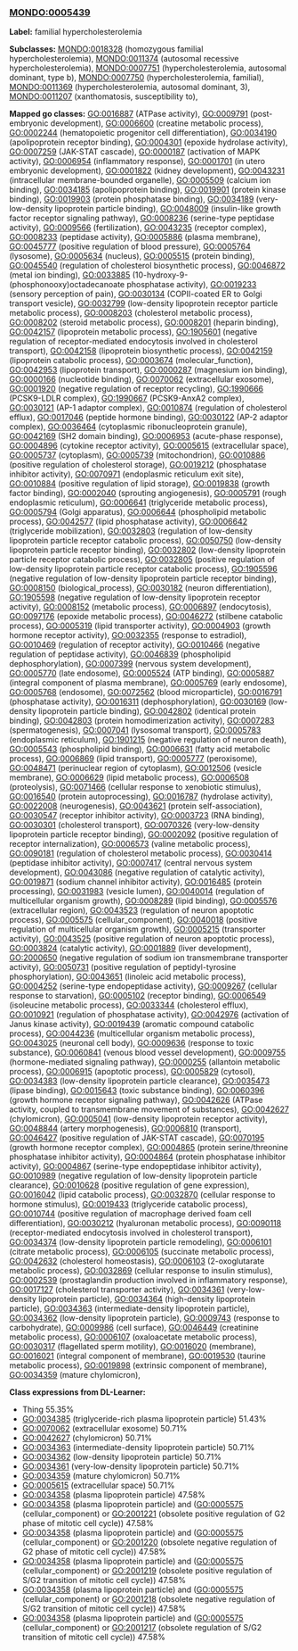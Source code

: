 
### [MONDO:0005439](http://purl.obolibrary.org/obo/MONDO_0005439)
**Label:** familial hypercholesterolemia

**Subclasses:** [MONDO:0018328](http://purl.obolibrary.org/obo/MONDO_0018328) (homozygous familial hypercholesterolemia), [MONDO:0011374](http://purl.obolibrary.org/obo/MONDO_0011374) (autosomal recessive hypercholesterolemia), [MONDO:0007751](http://purl.obolibrary.org/obo/MONDO_0007751) (hypercholesterolemia, autosomal dominant, type b), [MONDO:0007750](http://purl.obolibrary.org/obo/MONDO_0007750) (hypercholesterolemia, familial), [MONDO:0011369](http://purl.obolibrary.org/obo/MONDO_0011369) (hypercholesterolemia, autosomal dominant, 3), [MONDO:0011207](http://purl.obolibrary.org/obo/MONDO_0011207) (xanthomatosis, susceptibility to), 

**Mapped go classes:** [GO:0016887](http://purl.obolibrary.org/obo/GO_0016887) (ATPase activity), [GO:0009791](http://purl.obolibrary.org/obo/GO_0009791) (post-embryonic development), [GO:0006600](http://purl.obolibrary.org/obo/GO_0006600) (creatine metabolic process), [GO:0002244](http://purl.obolibrary.org/obo/GO_0002244) (hematopoietic progenitor cell differentiation), [GO:0034190](http://purl.obolibrary.org/obo/GO_0034190) (apolipoprotein receptor binding), [GO:0004301](http://purl.obolibrary.org/obo/GO_0004301) (epoxide hydrolase activity), [GO:0007259](http://purl.obolibrary.org/obo/GO_0007259) (JAK-STAT cascade), [GO:0000187](http://purl.obolibrary.org/obo/GO_0000187) (activation of MAPK activity), [GO:0006954](http://purl.obolibrary.org/obo/GO_0006954) (inflammatory response), [GO:0001701](http://purl.obolibrary.org/obo/GO_0001701) (in utero embryonic development), [GO:0001822](http://purl.obolibrary.org/obo/GO_0001822) (kidney development), [GO:0043231](http://purl.obolibrary.org/obo/GO_0043231) (intracellular membrane-bounded organelle), [GO:0005509](http://purl.obolibrary.org/obo/GO_0005509) (calcium ion binding), [GO:0034185](http://purl.obolibrary.org/obo/GO_0034185) (apolipoprotein binding), [GO:0019901](http://purl.obolibrary.org/obo/GO_0019901) (protein kinase binding), [GO:0019903](http://purl.obolibrary.org/obo/GO_0019903) (protein phosphatase binding), [GO:0034189](http://purl.obolibrary.org/obo/GO_0034189) (very-low-density lipoprotein particle binding), [GO:0048009](http://purl.obolibrary.org/obo/GO_0048009) (insulin-like growth factor receptor signaling pathway), [GO:0008236](http://purl.obolibrary.org/obo/GO_0008236) (serine-type peptidase activity), [GO:0009566](http://purl.obolibrary.org/obo/GO_0009566) (fertilization), [GO:0043235](http://purl.obolibrary.org/obo/GO_0043235) (receptor complex), [GO:0008233](http://purl.obolibrary.org/obo/GO_0008233) (peptidase activity), [GO:0005886](http://purl.obolibrary.org/obo/GO_0005886) (plasma membrane), [GO:0045777](http://purl.obolibrary.org/obo/GO_0045777) (positive regulation of blood pressure), [GO:0005764](http://purl.obolibrary.org/obo/GO_0005764) (lysosome), [GO:0005634](http://purl.obolibrary.org/obo/GO_0005634) (nucleus), [GO:0005515](http://purl.obolibrary.org/obo/GO_0005515) (protein binding), [GO:0045540](http://purl.obolibrary.org/obo/GO_0045540) (regulation of cholesterol biosynthetic process), [GO:0046872](http://purl.obolibrary.org/obo/GO_0046872) (metal ion binding), [GO:0033885](http://purl.obolibrary.org/obo/GO_0033885) (10-hydroxy-9-(phosphonooxy)octadecanoate phosphatase activity), [GO:0019233](http://purl.obolibrary.org/obo/GO_0019233) (sensory perception of pain), [GO:0030134](http://purl.obolibrary.org/obo/GO_0030134) (COPII-coated ER to Golgi transport vesicle), [GO:0032799](http://purl.obolibrary.org/obo/GO_0032799) (low-density lipoprotein receptor particle metabolic process), [GO:0008203](http://purl.obolibrary.org/obo/GO_0008203) (cholesterol metabolic process), [GO:0008202](http://purl.obolibrary.org/obo/GO_0008202) (steroid metabolic process), [GO:0008201](http://purl.obolibrary.org/obo/GO_0008201) (heparin binding), [GO:0042157](http://purl.obolibrary.org/obo/GO_0042157) (lipoprotein metabolic process), [GO:1905601](http://purl.obolibrary.org/obo/GO_1905601) (negative regulation of receptor-mediated endocytosis involved in cholesterol transport), [GO:0042158](http://purl.obolibrary.org/obo/GO_0042158) (lipoprotein biosynthetic process), [GO:0042159](http://purl.obolibrary.org/obo/GO_0042159) (lipoprotein catabolic process), [GO:0003674](http://purl.obolibrary.org/obo/GO_0003674) (molecular_function), [GO:0042953](http://purl.obolibrary.org/obo/GO_0042953) (lipoprotein transport), [GO:0000287](http://purl.obolibrary.org/obo/GO_0000287) (magnesium ion binding), [GO:0000166](http://purl.obolibrary.org/obo/GO_0000166) (nucleotide binding), [GO:0070062](http://purl.obolibrary.org/obo/GO_0070062) (extracellular exosome), [GO:0001920](http://purl.obolibrary.org/obo/GO_0001920) (negative regulation of receptor recycling), [GO:1990666](http://purl.obolibrary.org/obo/GO_1990666) (PCSK9-LDLR complex), [GO:1990667](http://purl.obolibrary.org/obo/GO_1990667) (PCSK9-AnxA2 complex), [GO:0030121](http://purl.obolibrary.org/obo/GO_0030121) (AP-1 adaptor complex), [GO:0010874](http://purl.obolibrary.org/obo/GO_0010874) (regulation of cholesterol efflux), [GO:0017046](http://purl.obolibrary.org/obo/GO_0017046) (peptide hormone binding), [GO:0030122](http://purl.obolibrary.org/obo/GO_0030122) (AP-2 adaptor complex), [GO:0036464](http://purl.obolibrary.org/obo/GO_0036464) (cytoplasmic ribonucleoprotein granule), [GO:0042169](http://purl.obolibrary.org/obo/GO_0042169) (SH2 domain binding), [GO:0006953](http://purl.obolibrary.org/obo/GO_0006953) (acute-phase response), [GO:0004896](http://purl.obolibrary.org/obo/GO_0004896) (cytokine receptor activity), [GO:0005615](http://purl.obolibrary.org/obo/GO_0005615) (extracellular space), [GO:0005737](http://purl.obolibrary.org/obo/GO_0005737) (cytoplasm), [GO:0005739](http://purl.obolibrary.org/obo/GO_0005739) (mitochondrion), [GO:0010886](http://purl.obolibrary.org/obo/GO_0010886) (positive regulation of cholesterol storage), [GO:0019212](http://purl.obolibrary.org/obo/GO_0019212) (phosphatase inhibitor activity), [GO:0070971](http://purl.obolibrary.org/obo/GO_0070971) (endoplasmic reticulum exit site), [GO:0010884](http://purl.obolibrary.org/obo/GO_0010884) (positive regulation of lipid storage), [GO:0019838](http://purl.obolibrary.org/obo/GO_0019838) (growth factor binding), [GO:0002040](http://purl.obolibrary.org/obo/GO_0002040) (sprouting angiogenesis), [GO:0005791](http://purl.obolibrary.org/obo/GO_0005791) (rough endoplasmic reticulum), [GO:0006641](http://purl.obolibrary.org/obo/GO_0006641) (triglyceride metabolic process), [GO:0005794](http://purl.obolibrary.org/obo/GO_0005794) (Golgi apparatus), [GO:0006644](http://purl.obolibrary.org/obo/GO_0006644) (phospholipid metabolic process), [GO:0042577](http://purl.obolibrary.org/obo/GO_0042577) (lipid phosphatase activity), [GO:0006642](http://purl.obolibrary.org/obo/GO_0006642) (triglyceride mobilization), [GO:0032803](http://purl.obolibrary.org/obo/GO_0032803) (regulation of low-density lipoprotein particle receptor catabolic process), [GO:0050750](http://purl.obolibrary.org/obo/GO_0050750) (low-density lipoprotein particle receptor binding), [GO:0032802](http://purl.obolibrary.org/obo/GO_0032802) (low-density lipoprotein particle receptor catabolic process), [GO:0032805](http://purl.obolibrary.org/obo/GO_0032805) (positive regulation of low-density lipoprotein particle receptor catabolic process), [GO:1905596](http://purl.obolibrary.org/obo/GO_1905596) (negative regulation of low-density lipoprotein particle receptor binding), [GO:0008150](http://purl.obolibrary.org/obo/GO_0008150) (biological_process), [GO:0030182](http://purl.obolibrary.org/obo/GO_0030182) (neuron differentiation), [GO:1905598](http://purl.obolibrary.org/obo/GO_1905598) (negative regulation of low-density lipoprotein receptor activity), [GO:0008152](http://purl.obolibrary.org/obo/GO_0008152) (metabolic process), [GO:0006897](http://purl.obolibrary.org/obo/GO_0006897) (endocytosis), [GO:0097176](http://purl.obolibrary.org/obo/GO_0097176) (epoxide metabolic process), [GO:0046272](http://purl.obolibrary.org/obo/GO_0046272) (stilbene catabolic process), [GO:0005319](http://purl.obolibrary.org/obo/GO_0005319) (lipid transporter activity), [GO:0004903](http://purl.obolibrary.org/obo/GO_0004903) (growth hormone receptor activity), [GO:0032355](http://purl.obolibrary.org/obo/GO_0032355) (response to estradiol), [GO:0010469](http://purl.obolibrary.org/obo/GO_0010469) (regulation of receptor activity), [GO:0010466](http://purl.obolibrary.org/obo/GO_0010466) (negative regulation of peptidase activity), [GO:0046839](http://purl.obolibrary.org/obo/GO_0046839) (phospholipid dephosphorylation), [GO:0007399](http://purl.obolibrary.org/obo/GO_0007399) (nervous system development), [GO:0005770](http://purl.obolibrary.org/obo/GO_0005770) (late endosome), [GO:0005524](http://purl.obolibrary.org/obo/GO_0005524) (ATP binding), [GO:0005887](http://purl.obolibrary.org/obo/GO_0005887) (integral component of plasma membrane), [GO:0005769](http://purl.obolibrary.org/obo/GO_0005769) (early endosome), [GO:0005768](http://purl.obolibrary.org/obo/GO_0005768) (endosome), [GO:0072562](http://purl.obolibrary.org/obo/GO_0072562) (blood microparticle), [GO:0016791](http://purl.obolibrary.org/obo/GO_0016791) (phosphatase activity), [GO:0016311](http://purl.obolibrary.org/obo/GO_0016311) (dephosphorylation), [GO:0030169](http://purl.obolibrary.org/obo/GO_0030169) (low-density lipoprotein particle binding), [GO:0042802](http://purl.obolibrary.org/obo/GO_0042802) (identical protein binding), [GO:0042803](http://purl.obolibrary.org/obo/GO_0042803) (protein homodimerization activity), [GO:0007283](http://purl.obolibrary.org/obo/GO_0007283) (spermatogenesis), [GO:0007041](http://purl.obolibrary.org/obo/GO_0007041) (lysosomal transport), [GO:0005783](http://purl.obolibrary.org/obo/GO_0005783) (endoplasmic reticulum), [GO:1901215](http://purl.obolibrary.org/obo/GO_1901215) (negative regulation of neuron death), [GO:0005543](http://purl.obolibrary.org/obo/GO_0005543) (phospholipid binding), [GO:0006631](http://purl.obolibrary.org/obo/GO_0006631) (fatty acid metabolic process), [GO:0006869](http://purl.obolibrary.org/obo/GO_0006869) (lipid transport), [GO:0005777](http://purl.obolibrary.org/obo/GO_0005777) (peroxisome), [GO:0048471](http://purl.obolibrary.org/obo/GO_0048471) (perinuclear region of cytoplasm), [GO:0012506](http://purl.obolibrary.org/obo/GO_0012506) (vesicle membrane), [GO:0006629](http://purl.obolibrary.org/obo/GO_0006629) (lipid metabolic process), [GO:0006508](http://purl.obolibrary.org/obo/GO_0006508) (proteolysis), [GO:0071466](http://purl.obolibrary.org/obo/GO_0071466) (cellular response to xenobiotic stimulus), [GO:0016540](http://purl.obolibrary.org/obo/GO_0016540) (protein autoprocessing), [GO:0016787](http://purl.obolibrary.org/obo/GO_0016787) (hydrolase activity), [GO:0022008](http://purl.obolibrary.org/obo/GO_0022008) (neurogenesis), [GO:0043621](http://purl.obolibrary.org/obo/GO_0043621) (protein self-association), [GO:0030547](http://purl.obolibrary.org/obo/GO_0030547) (receptor inhibitor activity), [GO:0003723](http://purl.obolibrary.org/obo/GO_0003723) (RNA binding), [GO:0030301](http://purl.obolibrary.org/obo/GO_0030301) (cholesterol transport), [GO:0070326](http://purl.obolibrary.org/obo/GO_0070326) (very-low-density lipoprotein particle receptor binding), [GO:0002092](http://purl.obolibrary.org/obo/GO_0002092) (positive regulation of receptor internalization), [GO:0006573](http://purl.obolibrary.org/obo/GO_0006573) (valine metabolic process), [GO:0090181](http://purl.obolibrary.org/obo/GO_0090181) (regulation of cholesterol metabolic process), [GO:0030414](http://purl.obolibrary.org/obo/GO_0030414) (peptidase inhibitor activity), [GO:0007417](http://purl.obolibrary.org/obo/GO_0007417) (central nervous system development), [GO:0043086](http://purl.obolibrary.org/obo/GO_0043086) (negative regulation of catalytic activity), [GO:0019871](http://purl.obolibrary.org/obo/GO_0019871) (sodium channel inhibitor activity), [GO:0016485](http://purl.obolibrary.org/obo/GO_0016485) (protein processing), [GO:0031983](http://purl.obolibrary.org/obo/GO_0031983) (vesicle lumen), [GO:0040014](http://purl.obolibrary.org/obo/GO_0040014) (regulation of multicellular organism growth), [GO:0008289](http://purl.obolibrary.org/obo/GO_0008289) (lipid binding), [GO:0005576](http://purl.obolibrary.org/obo/GO_0005576) (extracellular region), [GO:0043523](http://purl.obolibrary.org/obo/GO_0043523) (regulation of neuron apoptotic process), [GO:0005575](http://purl.obolibrary.org/obo/GO_0005575) (cellular_component), [GO:0040018](http://purl.obolibrary.org/obo/GO_0040018) (positive regulation of multicellular organism growth), [GO:0005215](http://purl.obolibrary.org/obo/GO_0005215) (transporter activity), [GO:0043525](http://purl.obolibrary.org/obo/GO_0043525) (positive regulation of neuron apoptotic process), [GO:0003824](http://purl.obolibrary.org/obo/GO_0003824) (catalytic activity), [GO:0001889](http://purl.obolibrary.org/obo/GO_0001889) (liver development), [GO:2000650](http://purl.obolibrary.org/obo/GO_2000650) (negative regulation of sodium ion transmembrane transporter activity), [GO:0050731](http://purl.obolibrary.org/obo/GO_0050731) (positive regulation of peptidyl-tyrosine phosphorylation), [GO:0043651](http://purl.obolibrary.org/obo/GO_0043651) (linoleic acid metabolic process), [GO:0004252](http://purl.obolibrary.org/obo/GO_0004252) (serine-type endopeptidase activity), [GO:0009267](http://purl.obolibrary.org/obo/GO_0009267) (cellular response to starvation), [GO:0005102](http://purl.obolibrary.org/obo/GO_0005102) (receptor binding), [GO:0006549](http://purl.obolibrary.org/obo/GO_0006549) (isoleucine metabolic process), [GO:0033344](http://purl.obolibrary.org/obo/GO_0033344) (cholesterol efflux), [GO:0010921](http://purl.obolibrary.org/obo/GO_0010921) (regulation of phosphatase activity), [GO:0042976](http://purl.obolibrary.org/obo/GO_0042976) (activation of Janus kinase activity), [GO:0019439](http://purl.obolibrary.org/obo/GO_0019439) (aromatic compound catabolic process), [GO:0044236](http://purl.obolibrary.org/obo/GO_0044236) (multicellular organism metabolic process), [GO:0043025](http://purl.obolibrary.org/obo/GO_0043025) (neuronal cell body), [GO:0009636](http://purl.obolibrary.org/obo/GO_0009636) (response to toxic substance), [GO:0060841](http://purl.obolibrary.org/obo/GO_0060841) (venous blood vessel development), [GO:0009755](http://purl.obolibrary.org/obo/GO_0009755) (hormone-mediated signaling pathway), [GO:0000255](http://purl.obolibrary.org/obo/GO_0000255) (allantoin metabolic process), [GO:0006915](http://purl.obolibrary.org/obo/GO_0006915) (apoptotic process), [GO:0005829](http://purl.obolibrary.org/obo/GO_0005829) (cytosol), [GO:0034383](http://purl.obolibrary.org/obo/GO_0034383) (low-density lipoprotein particle clearance), [GO:0035473](http://purl.obolibrary.org/obo/GO_0035473) (lipase binding), [GO:0015643](http://purl.obolibrary.org/obo/GO_0015643) (toxic substance binding), [GO:0060396](http://purl.obolibrary.org/obo/GO_0060396) (growth hormone receptor signaling pathway), [GO:0042626](http://purl.obolibrary.org/obo/GO_0042626) (ATPase activity, coupled to transmembrane movement of substances), [GO:0042627](http://purl.obolibrary.org/obo/GO_0042627) (chylomicron), [GO:0005041](http://purl.obolibrary.org/obo/GO_0005041) (low-density lipoprotein receptor activity), [GO:0048844](http://purl.obolibrary.org/obo/GO_0048844) (artery morphogenesis), [GO:0006810](http://purl.obolibrary.org/obo/GO_0006810) (transport), [GO:0046427](http://purl.obolibrary.org/obo/GO_0046427) (positive regulation of JAK-STAT cascade), [GO:0070195](http://purl.obolibrary.org/obo/GO_0070195) (growth hormone receptor complex), [GO:0004865](http://purl.obolibrary.org/obo/GO_0004865) (protein serine/threonine phosphatase inhibitor activity), [GO:0004864](http://purl.obolibrary.org/obo/GO_0004864) (protein phosphatase inhibitor activity), [GO:0004867](http://purl.obolibrary.org/obo/GO_0004867) (serine-type endopeptidase inhibitor activity), [GO:0010989](http://purl.obolibrary.org/obo/GO_0010989) (negative regulation of low-density lipoprotein particle clearance), [GO:0010628](http://purl.obolibrary.org/obo/GO_0010628) (positive regulation of gene expression), [GO:0016042](http://purl.obolibrary.org/obo/GO_0016042) (lipid catabolic process), [GO:0032870](http://purl.obolibrary.org/obo/GO_0032870) (cellular response to hormone stimulus), [GO:0019433](http://purl.obolibrary.org/obo/GO_0019433) (triglyceride catabolic process), [GO:0010744](http://purl.obolibrary.org/obo/GO_0010744) (positive regulation of macrophage derived foam cell differentiation), [GO:0030212](http://purl.obolibrary.org/obo/GO_0030212) (hyaluronan metabolic process), [GO:0090118](http://purl.obolibrary.org/obo/GO_0090118) (receptor-mediated endocytosis involved in cholesterol transport), [GO:0034374](http://purl.obolibrary.org/obo/GO_0034374) (low-density lipoprotein particle remodeling), [GO:0006101](http://purl.obolibrary.org/obo/GO_0006101) (citrate metabolic process), [GO:0006105](http://purl.obolibrary.org/obo/GO_0006105) (succinate metabolic process), [GO:0042632](http://purl.obolibrary.org/obo/GO_0042632) (cholesterol homeostasis), [GO:0006103](http://purl.obolibrary.org/obo/GO_0006103) (2-oxoglutarate metabolic process), [GO:0032869](http://purl.obolibrary.org/obo/GO_0032869) (cellular response to insulin stimulus), [GO:0002539](http://purl.obolibrary.org/obo/GO_0002539) (prostaglandin production involved in inflammatory response), [GO:0017127](http://purl.obolibrary.org/obo/GO_0017127) (cholesterol transporter activity), [GO:0034361](http://purl.obolibrary.org/obo/GO_0034361) (very-low-density lipoprotein particle), [GO:0034364](http://purl.obolibrary.org/obo/GO_0034364) (high-density lipoprotein particle), [GO:0034363](http://purl.obolibrary.org/obo/GO_0034363) (intermediate-density lipoprotein particle), [GO:0034362](http://purl.obolibrary.org/obo/GO_0034362) (low-density lipoprotein particle), [GO:0009743](http://purl.obolibrary.org/obo/GO_0009743) (response to carbohydrate), [GO:0009986](http://purl.obolibrary.org/obo/GO_0009986) (cell surface), [GO:0046449](http://purl.obolibrary.org/obo/GO_0046449) (creatinine metabolic process), [GO:0006107](http://purl.obolibrary.org/obo/GO_0006107) (oxaloacetate metabolic process), [GO:0030317](http://purl.obolibrary.org/obo/GO_0030317) (flagellated sperm motility), [GO:0016020](http://purl.obolibrary.org/obo/GO_0016020) (membrane), [GO:0016021](http://purl.obolibrary.org/obo/GO_0016021) (integral component of membrane), [GO:0019530](http://purl.obolibrary.org/obo/GO_0019530) (taurine metabolic process), [GO:0019898](http://purl.obolibrary.org/obo/GO_0019898) (extrinsic component of membrane), [GO:0034359](http://purl.obolibrary.org/obo/GO_0034359) (mature chylomicron), 

**Class expressions from DL-Learner:**

- Thing 55.35%
- [GO:0034385](http://purl.obolibrary.org/obo/GO_0034385) (triglyceride-rich plasma lipoprotein particle) 51.43%
- [GO:0070062](http://purl.obolibrary.org/obo/GO_0070062) (extracellular exosome) 50.71%
- [GO:0042627](http://purl.obolibrary.org/obo/GO_0042627) (chylomicron) 50.71%
- [GO:0034363](http://purl.obolibrary.org/obo/GO_0034363) (intermediate-density lipoprotein particle) 50.71%
- [GO:0034362](http://purl.obolibrary.org/obo/GO_0034362) (low-density lipoprotein particle) 50.71%
- [GO:0034361](http://purl.obolibrary.org/obo/GO_0034361) (very-low-density lipoprotein particle) 50.71%
- [GO:0034359](http://purl.obolibrary.org/obo/GO_0034359) (mature chylomicron) 50.71%
- [GO:0005615](http://purl.obolibrary.org/obo/GO_0005615) (extracellular space) 50.71%
- [GO:0034358](http://purl.obolibrary.org/obo/GO_0034358) (plasma lipoprotein particle) 47.58%
- [GO:0034358](http://purl.obolibrary.org/obo/GO_0034358) (plasma lipoprotein particle) and ([GO:0005575](http://purl.obolibrary.org/obo/GO_0005575) (cellular_component) or [GO:2001221](http://purl.obolibrary.org/obo/GO_2001221) (obsolete positive regulation of G2 phase of mitotic cell cycle)) 47.58%
- [GO:0034358](http://purl.obolibrary.org/obo/GO_0034358) (plasma lipoprotein particle) and ([GO:0005575](http://purl.obolibrary.org/obo/GO_0005575) (cellular_component) or [GO:2001220](http://purl.obolibrary.org/obo/GO_2001220) (obsolete negative regulation of G2 phase of mitotic cell cycle)) 47.58%
- [GO:0034358](http://purl.obolibrary.org/obo/GO_0034358) (plasma lipoprotein particle) and ([GO:0005575](http://purl.obolibrary.org/obo/GO_0005575) (cellular_component) or [GO:2001219](http://purl.obolibrary.org/obo/GO_2001219) (obsolete positive regulation of S/G2 transition of mitotic cell cycle)) 47.58%
- [GO:0034358](http://purl.obolibrary.org/obo/GO_0034358) (plasma lipoprotein particle) and ([GO:0005575](http://purl.obolibrary.org/obo/GO_0005575) (cellular_component) or [GO:2001218](http://purl.obolibrary.org/obo/GO_2001218) (obsolete negative regulation of S/G2 transition of mitotic cell cycle)) 47.58%
- [GO:0034358](http://purl.obolibrary.org/obo/GO_0034358) (plasma lipoprotein particle) and ([GO:0005575](http://purl.obolibrary.org/obo/GO_0005575) (cellular_component) or [GO:2001217](http://purl.obolibrary.org/obo/GO_2001217) (obsolete regulation of S/G2 transition of mitotic cell cycle)) 47.58%


